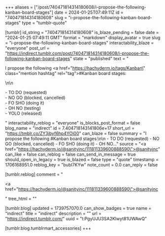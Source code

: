 +++
aliases = ["/post/740471814314180608/i-propose-the-following-kanban-board-stages"]
date = 2024-01-25T07:49:11Z
id = "740471814314180608"
slug = "i-propose-the-following-kanban-board-stages"
type = "tumblr-quote"

[tumblr]
id_string = "740471814314180608"
is_blaze_pending = false
date = "2024-01-25 07:49:11 GMT"
format = "markdown"
display_avatar = true
slug = "i-propose-the-following-kanban-board-stages"
interactability_blaze = "everyone"
post_url = "https://indirect.tumblr.com/post/740471814314180608/i-propose-the-following-kanban-board-stages"
state = "published"
text = "<p>I propose the following <a href=\"https://hachyderm.io/tags/Kanban\" class=\"mention hashtag\" rel=\"tag\">#Kanban</a> board stages:</p>\n\n<p>- TO DO (requested)<br/>- NO GO (blocked, cancelled)<br/>- FO SHO (doing it)<br/>- OH NO (testing)<br/>- YOLO (released)</p>"
interactability_reblog = "everyone"
is_blocks_post_format = false
blog_name = "indirect"
id = 7.404718143141806e+17
short_url = "https://tmblr.co/ZY3jbyf6hp4YOi00"
can_blaze = false
summary = "I propose the following #Kanban board stages:\n\n - TO DO (requested) - NO GO (blocked, cancelled) - FO SHO (doing it) - OH NO..."
source = "<a href=\"https://hachyderm.io/@sanityinc/111811339600888590\">@sanityinc</a>"
can_like = false
can_reblog = false
can_send_in_message = true
should_open_in_legacy = true
is_blazed = false
type = "quote"
timestamp = 1706168951.0
reblog_key = "bubI7KYw"
note_count = 0.0
can_reply = false

[tumblr.reblog]
comment = "<p><a href=\"https://hachyderm.io/@sanityinc/111811339600888590\">@sanityinc</a></p>"
tree_html = ""

[tumblr.blog]
updated = 1739757070.0
can_show_badges = true
name = "indirect"
title = "indirect"
description = ""
url = "https://indirect.tumblr.com/"
uuid = "t:PgyUJU3SA2Klwyt81UWAwQ"

[tumblr.blog.tumblrmart_accessories]
+++
